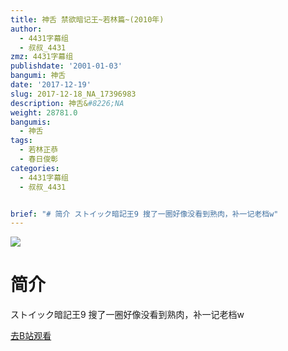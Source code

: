```yaml
---
title: 神舌 禁欲暗记王~若林篇~(2010年)
author:
  - 4431字幕组
  - 叔叔_4431
zmz: 4431字幕组
publishdate: '2001-01-03'
bangumi: 神舌
date: '2017-12-19'
slug: 2017-12-18_NA_17396983
description: 神舌&#8226;NA
weight: 28781.0
bangumis:
  - 神舌
tags:
  - 若林正恭
  - 春日俊彰
categories:
  - 4431字幕组
  - 叔叔_4431


brief: "# 简介 ストイック暗記王9 搜了一圈好像没看到熟肉，补一记老档w"
---
```

![](https://i.imgur.com/yRlO567.png)
# 简介  
ストイック暗記王9
搜了一圈好像没看到熟肉，补一记老档w  

[去B站观看](https://www.bilibili.com/video/av17396983/)
 
